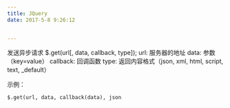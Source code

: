 ```yaml
---
title: JQuery
date: 2017-5-8 9:26:12 


---
```



<!--more-->

发送异步请求
$.get(url[, data, callback, type]);
url: 服务器的地址
data: 参数（key=value）
callback: 回调函数
type: 返回内容格式（json, xml, html, script, text, _default）

示例：

`$.get(url, data, callback(data), json`